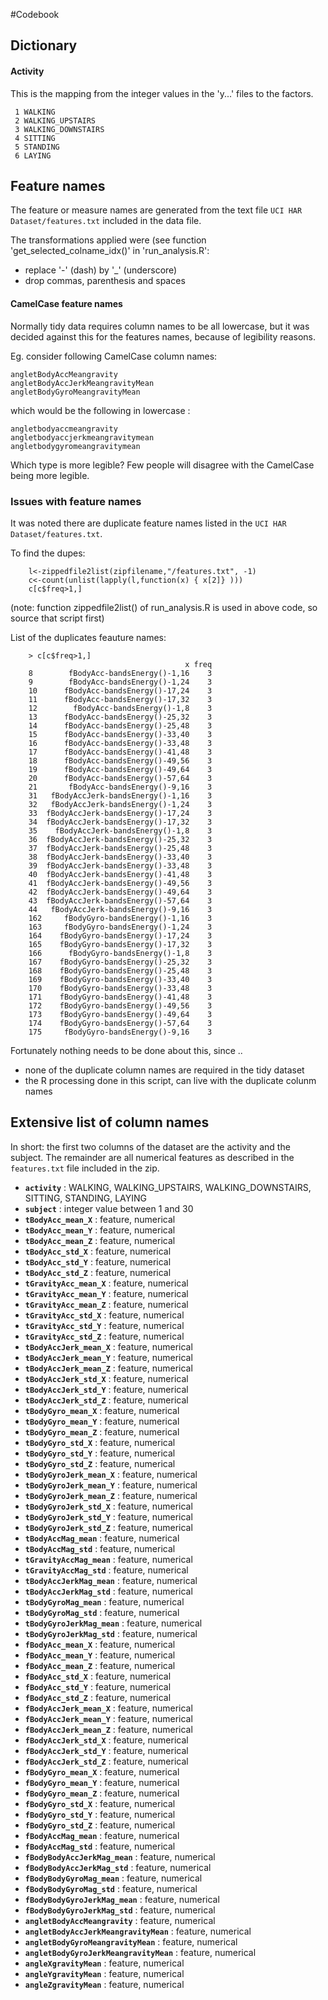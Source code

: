#Codebook

## Dictionary 

#### Activity 

This is the mapping from the integer values in the 'y...' files to the factors. 

     1 WALKING
     2 WALKING_UPSTAIRS
     3 WALKING_DOWNSTAIRS
     4 SITTING
     5 STANDING
     6 LAYING
    
    
## Feature names

The feature or measure names are generated from the text file `UCI HAR Dataset/features.txt` included in the data file.

The transformations applied were (see function 'get_selected_colname_idx()' in 'run_analysis.R': 
- replace '-' (dash) by '_' (underscore)
- drop commas, parenthesis and spaces 

#### CamelCase feature names

Normally tidy data requires column names to be all lowercase, but it was decided against this for the features names, because of legibility reasons. 

Eg. consider following CamelCase column names: 

    angletBodyAccMeangravity 
    angletBodyAccJerkMeangravityMean 
    angletBodyGyroMeangravityMean 

which would be the following in lowercase : 

    angletbodyaccmeangravity 
    angletbodyaccjerkmeangravitymean 
    angletbodygyromeangravitymean 

Which type is more legible? Few people will disagree with the CamelCase being more legible.

### Issues with feature names

It was noted there are duplicate feature names listed in the `UCI HAR Dataset/features.txt`. 

To find the dupes: 

        l<-zippedfile2list(zipfilename,"/features.txt", -1)
        c<-count(unlist(lapply(l,function(x) { x[2]} )))
        c[c$freq>1,]

(note: function zippedfile2list() of run_analysis.R is used in above code, so source that script first)

List of the duplicates feauture names:

        > c[c$freq>1,]
                                           x freq
        8        fBodyAcc-bandsEnergy()-1,16    3
        9        fBodyAcc-bandsEnergy()-1,24    3
        10      fBodyAcc-bandsEnergy()-17,24    3
        11      fBodyAcc-bandsEnergy()-17,32    3
        12        fBodyAcc-bandsEnergy()-1,8    3
        13      fBodyAcc-bandsEnergy()-25,32    3
        14      fBodyAcc-bandsEnergy()-25,48    3
        15      fBodyAcc-bandsEnergy()-33,40    3
        16      fBodyAcc-bandsEnergy()-33,48    3
        17      fBodyAcc-bandsEnergy()-41,48    3
        18      fBodyAcc-bandsEnergy()-49,56    3
        19      fBodyAcc-bandsEnergy()-49,64    3
        20      fBodyAcc-bandsEnergy()-57,64    3
        21       fBodyAcc-bandsEnergy()-9,16    3
        31   fBodyAccJerk-bandsEnergy()-1,16    3
        32   fBodyAccJerk-bandsEnergy()-1,24    3
        33  fBodyAccJerk-bandsEnergy()-17,24    3
        34  fBodyAccJerk-bandsEnergy()-17,32    3
        35    fBodyAccJerk-bandsEnergy()-1,8    3
        36  fBodyAccJerk-bandsEnergy()-25,32    3
        37  fBodyAccJerk-bandsEnergy()-25,48    3
        38  fBodyAccJerk-bandsEnergy()-33,40    3
        39  fBodyAccJerk-bandsEnergy()-33,48    3
        40  fBodyAccJerk-bandsEnergy()-41,48    3
        41  fBodyAccJerk-bandsEnergy()-49,56    3
        42  fBodyAccJerk-bandsEnergy()-49,64    3
        43  fBodyAccJerk-bandsEnergy()-57,64    3
        44   fBodyAccJerk-bandsEnergy()-9,16    3
        162     fBodyGyro-bandsEnergy()-1,16    3
        163     fBodyGyro-bandsEnergy()-1,24    3
        164    fBodyGyro-bandsEnergy()-17,24    3
        165    fBodyGyro-bandsEnergy()-17,32    3
        166      fBodyGyro-bandsEnergy()-1,8    3
        167    fBodyGyro-bandsEnergy()-25,32    3
        168    fBodyGyro-bandsEnergy()-25,48    3
        169    fBodyGyro-bandsEnergy()-33,40    3
        170    fBodyGyro-bandsEnergy()-33,48    3
        171    fBodyGyro-bandsEnergy()-41,48    3
        172    fBodyGyro-bandsEnergy()-49,56    3
        173    fBodyGyro-bandsEnergy()-49,64    3
        174    fBodyGyro-bandsEnergy()-57,64    3
        175     fBodyGyro-bandsEnergy()-9,16    3

Fortunately nothing needs to be done about this, since ..
- none of the duplicate column names are required in the tidy dataset  
- the R processing done in this script, can live with the duplicate colunm names

## Extensive list of column names 

In short: the first two columns of the dataset are the activity and the subject.  The remainder are all numerical features as described in the `features.txt` file included in the zip. 

- **`activity`** :  WALKING, WALKING_UPSTAIRS, WALKING_DOWNSTAIRS, SITTING, STANDING, LAYING
- **`subject`** : integer value between 1 and 30
- **`tBodyAcc_mean_X`** : feature, numerical 
- **`tBodyAcc_mean_Y`** : feature, numerical 
- **`tBodyAcc_mean_Z`** : feature, numerical 
- **`tBodyAcc_std_X`** : feature, numerical 
- **`tBodyAcc_std_Y`** : feature, numerical 
- **`tBodyAcc_std_Z`** : feature, numerical 
- **`tGravityAcc_mean_X`** : feature, numerical 
- **`tGravityAcc_mean_Y`** : feature, numerical 
- **`tGravityAcc_mean_Z`** : feature, numerical 
- **`tGravityAcc_std_X`** : feature, numerical 
- **`tGravityAcc_std_Y`** : feature, numerical 
- **`tGravityAcc_std_Z`** : feature, numerical 
- **`tBodyAccJerk_mean_X`** : feature, numerical 
- **`tBodyAccJerk_mean_Y`** : feature, numerical 
- **`tBodyAccJerk_mean_Z`** : feature, numerical 
- **`tBodyAccJerk_std_X`** : feature, numerical 
- **`tBodyAccJerk_std_Y`** : feature, numerical 
- **`tBodyAccJerk_std_Z`** : feature, numerical 
- **`tBodyGyro_mean_X`** : feature, numerical 
- **`tBodyGyro_mean_Y`** : feature, numerical 
- **`tBodyGyro_mean_Z`** : feature, numerical 
- **`tBodyGyro_std_X`** : feature, numerical 
- **`tBodyGyro_std_Y`** : feature, numerical 
- **`tBodyGyro_std_Z`** : feature, numerical 
- **`tBodyGyroJerk_mean_X`** : feature, numerical 
- **`tBodyGyroJerk_mean_Y`** : feature, numerical 
- **`tBodyGyroJerk_mean_Z`** : feature, numerical 
- **`tBodyGyroJerk_std_X`** : feature, numerical 
- **`tBodyGyroJerk_std_Y`** : feature, numerical 
- **`tBodyGyroJerk_std_Z`** : feature, numerical 
- **`tBodyAccMag_mean`** : feature, numerical 
- **`tBodyAccMag_std`** : feature, numerical 
- **`tGravityAccMag_mean`** : feature, numerical 
- **`tGravityAccMag_std`** : feature, numerical 
- **`tBodyAccJerkMag_mean`** : feature, numerical 
- **`tBodyAccJerkMag_std`** : feature, numerical 
- **`tBodyGyroMag_mean`** : feature, numerical 
- **`tBodyGyroMag_std`** : feature, numerical 
- **`tBodyGyroJerkMag_mean`** : feature, numerical 
- **`tBodyGyroJerkMag_std`** : feature, numerical 
- **`fBodyAcc_mean_X`** : feature, numerical 
- **`fBodyAcc_mean_Y`** : feature, numerical 
- **`fBodyAcc_mean_Z`** : feature, numerical 
- **`fBodyAcc_std_X`** : feature, numerical 
- **`fBodyAcc_std_Y`** : feature, numerical 
- **`fBodyAcc_std_Z`** : feature, numerical 
- **`fBodyAccJerk_mean_X`** : feature, numerical 
- **`fBodyAccJerk_mean_Y`** : feature, numerical 
- **`fBodyAccJerk_mean_Z`** : feature, numerical 
- **`fBodyAccJerk_std_X`** : feature, numerical 
- **`fBodyAccJerk_std_Y`** : feature, numerical 
- **`fBodyAccJerk_std_Z`** : feature, numerical 
- **`fBodyGyro_mean_X`** : feature, numerical 
- **`fBodyGyro_mean_Y`** : feature, numerical 
- **`fBodyGyro_mean_Z`** : feature, numerical 
- **`fBodyGyro_std_X`** : feature, numerical 
- **`fBodyGyro_std_Y`** : feature, numerical 
- **`fBodyGyro_std_Z`** : feature, numerical 
- **`fBodyAccMag_mean`** : feature, numerical 
- **`fBodyAccMag_std`** : feature, numerical 
- **`fBodyBodyAccJerkMag_mean`** : feature, numerical 
- **`fBodyBodyAccJerkMag_std`** : feature, numerical 
- **`fBodyBodyGyroMag_mean`** : feature, numerical 
- **`fBodyBodyGyroMag_std`** : feature, numerical 
- **`fBodyBodyGyroJerkMag_mean`** : feature, numerical 
- **`fBodyBodyGyroJerkMag_std`** : feature, numerical 
- **`angletBodyAccMeangravity`** : feature, numerical 
- **`angletBodyAccJerkMeangravityMean`** : feature, numerical 
- **`angletBodyGyroMeangravityMean`** : feature, numerical 
- **`angletBodyGyroJerkMeangravityMean`** : feature, numerical 
- **`angleXgravityMean`** : feature, numerical 
- **`angleYgravityMean`** : feature, numerical 
- **`angleZgravityMean`** : feature, numerical 
